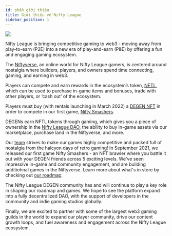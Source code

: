 ```yaml
---
id: phần giới thiệu
title: Giới thiệu về Nifty League
sidebar_position: 1
---
```


![](/img/story.gif)

Nifty League is bringing competitive gaming to web3 - moving away from play-to-earn (P2E) into a new era of play-and-earn (P&E) by offering a fun and engaging gaming ecosystem.

The [Niftyverse](https://docs.niftyleague.com/overview/games/niftyverse), an online world for Nifty League gamers, is centered around nostalgia where builders, players, and owners spend time connecting, gaming, and earning in web3.

Players can compete and earn rewards in the ecosystem’s token, [NFTL](https://docs.niftyleague.com/overview/nftl/overview), which can be used to purchase in-game items and bonuses, trade with other players, or ‘cash out’ of the ecosystem.

Players must buy (with rentals launching in March 2022) a [DEGEN NFT](https://opensea.io/collection/niftydegen) in order to compete in our first game, [Nifty Smashers](https://docs.niftyleague.com/overview/games/nifty-smashers).

DEGENs earn NFTL tokens through gaming, which gives you a piece of ownership in the [Nifty League DAO](https://docs.niftyleague.com/overview/nifty-dao/overview), the ability to buy in-game assets via our marketplace, purchase land in the Niftyverse, and more.

Our [team](https://docs.niftyleague.com/overview/team) strives to make our games highly competitive and packed full of nostalgia from the halcyon days of retro gaming! In September 2021, we released our first game Nifty Smashers - an NFT brawler where you battle it out with your DEGEN friends across 5 exciting levels. We've seen impressive in-game and community engagement, and are building additiohnal games in the Niftyverse. Learn more about what's in store by checking out [our roadmap](http://localhost:3000/overview/roadmap).

The Nifty League DEGEN community has and will continue to play a key role in shaping our roadmap and games. We hope to see the platform expand into a fully decentralized DAO, with the support of developers in the community and indie gaming studios globally.

Finally, we are excited to partner with some of the largest web3 gaming guilds in the world to expand our player community, drive our content growth loops, and fuel awareness and engagement across the Nifty League ecosystem.
